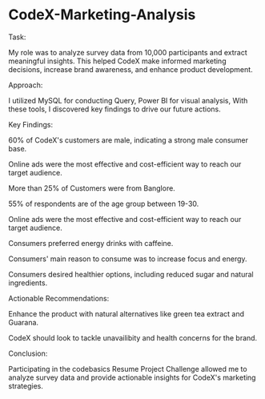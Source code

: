 # CodeX-Marketing-Analysis

Task:

My role was to analyze survey data from 10,000 participants and extract meaningful insights. This helped CodeX make informed marketing decisions, increase brand awareness, and enhance product development.


Approach:

I utilized MySQL for conducting Query, Power BI for visual analysis, With these tools, I discovered key findings to drive our future actions.


Key Findings:

60% of CodeX's customers are male, indicating a strong male consumer base.

Online ads were the most effective and cost-efficient way to reach our target audience.

More than 25% of Customers were from Banglore.

55% of respondents are of the age group between 19-30.

Online ads were the most effective and cost-efficient way to reach our target audience.

Consumers preferred energy drinks with caffeine.

Consumers' main reason to consume was to increase focus and energy.

Consumers desired healthier options, including reduced sugar and natural ingredients.


Actionable Recommendations:

Enhance the product with natural alternatives like green tea extract and Guarana.

CodeX should look to tackle unavailibity and health concerns for the brand.


 Conclusion:

Participating in the codebasics Resume Project Challenge allowed me to analyze survey data and provide actionable insights for CodeX's marketing strategies.
